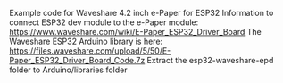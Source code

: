 Example code for Waveshare 4.2 inch e-Paper for ESP32
Information to connect ESP32 dev module to the e-Paper module:
https://www.waveshare.com/wiki/E-Paper_ESP32_Driver_Board
The Waveshare ESP32 Arduino library is here:
https://files.waveshare.com/upload/5/50/E-Paper_ESP32_Driver_Board_Code.7z
Extract the esp32-waveshare-epd folder to Arduino/libraries folder
